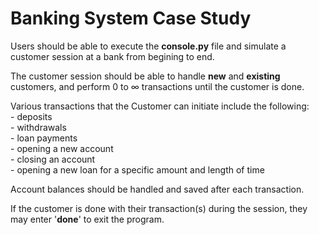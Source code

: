 # Banking System Case Study
Users should be able to execute the **console.py** file and simulate a customer session at a bank from begining to end.

The customer session should be able to handle **new** and **existing** customers, and perform 0 to ∞ transactions until the customer is done.

Various transactions that the Customer can initiate include the following:   
	- deposits  
    - withdrawals    
    - loan payments   
    - opening a new account   
    - closing an account  
    - opening a new loan for a specific amount and length of time  

Account balances should be handled and saved after each transaction.

If the customer is done with their transaction(s) during the session, they may enter '**done**' to exit the program.
